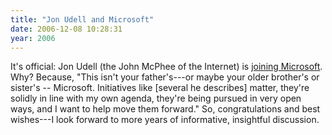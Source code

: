 ```yaml
---
title: "Jon Udell and Microsoft"
date: 2006-12-08 10:28:31
year: 2006
---
```

It's official: Jon Udell (the John McPhee of the Internet) is <a href="http://weblog.infoworld.com/udell/2006/12/08.html#a1574">joining Microsoft</a>. Why?  Because, "This isn't your father's---or maybe your older brother's or sister's -- Microsoft. Initiatives like [several he describes] matter, they're solidly in line with my own agenda, they're being pursued in very open ways, and I want to help move them forward."  So, congratulations and best wishes---I look forward to more years of informative, insightful discussion.
